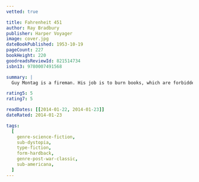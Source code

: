 ```yaml
---
vetted: true

title: Fahrenheit 451
author: Ray Bradbury
publisher: Harper Voyager
image: cover.jpg
dateBookPublished: 1953-10-19
pageCount: 227
bookHeight: 220
goodreadsReviewId: 821514734
isbn13: 9780007491568

summary: |
  Guy Montag is a fireman. His job is to burn books, which are forbidden, being the source of all discord and unhappiness. Even so, Montag is unhappy; there is discord in his marriage. Are books hidden in his house? The Mechanical Hound of the Fire Department, armed with a lethal hypodermic, escorted by helicopters, is ready to track down those dissidents who defy society to preserve and read books.

rating5: 5
rating7: 5

readDates: [[2014-01-22, 2014-01-23]]
dateRated: 2014-01-23

tags:
  [
    genre-science-fiction,
    sub-dystopia,
    type-fiction,
    form-hardback,
    genre-post-war-classic,
    sub-americana,
  ]
---
```

